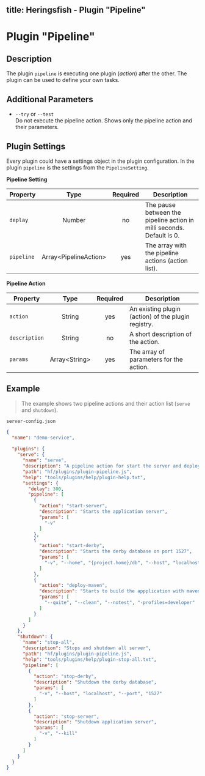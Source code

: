 title: Heringsfish - Plugin "Pipeline"
---


<span class="fa fa-plug fa-4x"></span>

# Plugin "Pipeline"

## Description

The plugin `pipeline` is executing one plugin (*action*) after the other. The plugin
can be used to define your own tasks.

## Additional Parameters

* `--try` or `--test`<br>
  Do not execute the pipeline action. Shows only the pipeline action and their parameters.


## Plugin Settings

Every plugin could have a settings object in the plugin configuration. In
the plugin `pipeline` is the settings from the `PipelineSetting`.

**Pipeline Setting**

| Property             | Type          | Required | Description
|----------------------|:-------------:|:--------:|-----------------------------------
| `deplay`             | Number        | no       | The pause between the pipeline action in milli seconds. Default is 0.
| `pipeline`           | Array&lt;PipelineAction&gt; | yes | The array with the pipeline actions (action list).

**Pipeline Action**

| Property             | Type          | Required | Description
|----------------------|:-------------:|:--------:|--------------------------------------
| `action`             | String        | yes      | An existing plugin (action) of the plugin registry.
| `description`        | String        | no       | A short description of the action.
| `params`             | Array&lt;String&gt; | yes | The array of parameters for the action.



## Example

> The example shows two pipeline actions and their action list (`serve` and `shutdown`).

`server-config.json`

```json
{
  "name": "demo-service",
    
  "plugins": {
    "serve": {
      "name": "serve",
      "description": "A pipeline action for start the server and deploy",
      "path": "hf/plugins/plugin-pipeline.js",
      "help": "tools/plugins/help/plugin-help.txt",
      "settings": {
        "delay": 300,
        "pipeline": [
          {
            "action": "start-server",
            "description": "Starts the application server",
            "params": [
              "-v"
            ]
          },
          {
            "action": "start-derby",
            "description": "Starts the derby database on port 1527",
            "params": [
              "-v", "--home", "{project.home}/db", "--host", "localhost", "--port", "1527"
            ]
          },
          {
            "action": "deploy-maven",
            "description": "Starts to build the appplication with maven and deploy on application server",
            "params": [
              "--quite", "--clean", "--notest", "-profiles=developer"
            ]
          }
        ]
      }
    },
    "shutdown": {
      "name": "stop-all",
      "description": "Stops and shutdown all server",
      "path": "hf/plugins/plugin-pipeline.js",
      "help": "tools/plugins/help/plugin-stop-all.txt",
      "pipeline": [
        {
          "action": "stop-derby",
          "description": "Shutdown the derby database",
          "params": [
            "-v", "--host", "localhost", "--port", "1527"
          ]
        },
        {
          "action": "stop-server",
          "description": "Shutdown application server",
          "params": [
            "-v", "--kill"
          ]
        }
      ]
    }
  }
}
```

